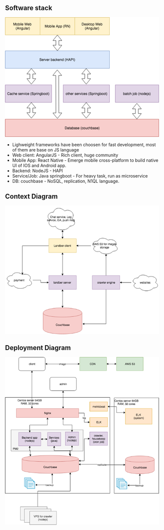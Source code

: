 ## Software stack
![](landber-software-stack.png)

* Lighweight frameworks have been choosen for fast development, most of them are base on JS language
* Web client: AngularJS - Rich client, huge community
* Mobile App: React Native - Emerge mobile cross-platform to build native UI of IOS and Android app. 
* Backend: NodeJS - HAPI
* Service/Job: Java springboot - For heavy task, run as microservice
* DB: couchbase - NoSQL, replication, N1QL language. 

## Context Diagram
![](landber-context.png)

## Deployment Diagram
![](landber-deployment.png)
